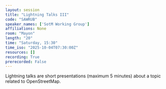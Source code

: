 ```yaml
---
layout: session
title: "Lightning Talks III"
code: "SAWRUB"
speaker_names: ['SotM Working Group']
affiliations: None
room: "Mayon"
length: "20"
time: "Saturday, 15:30"
time_iso: "2025-10-04T07:30:00Z"
resources: []
recording: True
prerecorded: False
---
```


Lightning talks are short presentations (maximum 5 minutes) about a topic related to OpenStreetMap.

